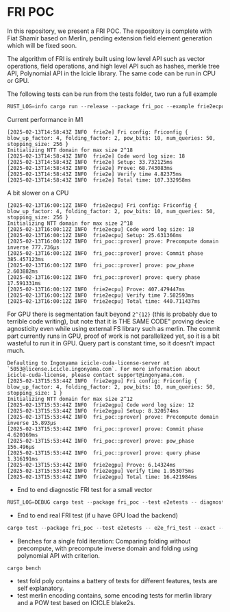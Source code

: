 # FRI POC

In this repository, we present a FRI POC. The repository is complete with Fiat Shamir based on Merlin, pending extension field element generation which will be fixed soon.

The algorithm of FRI is entirely built using low level API such as vector operations, field operations, and high level API such as hashes, merkle tree API, Polynomial API in the Icicle library. The same code can be run in CPU or GPU. 

The following tests can be run from the tests folder, two run a full example 
```rust
RUST_LOG=info cargo run --release --package fri_poc --example frie2ecpu
```
Current performance in M1
```
[2025-02-13T14:58:43Z INFO  frie2e] Fri config: Friconfig { blow_up_factor: 4, folding_factor: 2, pow_bits: 10, num_queries: 50, stopping_size: 256 }
Initializing NTT domain for max size 2^18
[2025-02-13T14:58:43Z INFO  frie2e] Code word log size: 18
[2025-02-13T14:58:43Z INFO  frie2e] Setup: 33.732125ms
[2025-02-13T14:58:43Z INFO  frie2e] Prove: 68.743083ms
[2025-02-13T14:58:43Z INFO  frie2e] Verify time 4.82375ms
[2025-02-13T14:58:43Z INFO  frie2e] Total time: 107.332958ms
```
A bit slower on a CPU

```
[2025-02-13T16:00:12Z INFO  frie2ecpu] Fri config: Friconfig { blow_up_factor: 4, folding_factor: 2, pow_bits: 10, num_queries: 50, stopping_size: 256 }
Initializing NTT domain for max size 2^18
[2025-02-13T16:00:12Z INFO  frie2ecpu] Code word log size: 18
[2025-02-13T16:00:12Z INFO  frie2ecpu] Setup: 25.631366ms
[2025-02-13T16:00:12Z INFO  fri_poc::prover] prove: Precompute domain inverse 777.736µs
[2025-02-13T16:00:12Z INFO  fri_poc::prover] prove: Commit phase 385.457123ms
[2025-02-13T16:00:12Z INFO  fri_poc::prover] prove: pow_phase 2.603882ms
[2025-02-13T16:00:12Z INFO  fri_poc::prover] prove: query phase 17.591331ms
[2025-02-13T16:00:12Z INFO  frie2ecpu] Prove: 407.479447ms
[2025-02-13T16:00:12Z INFO  frie2ecpu] Verify time 7.582593ms
[2025-02-13T16:00:12Z INFO  frie2ecpu] Total time: 440.711437ms
```
For GPU there is segmentation fault beyond `2^{12}` (this is probably due to terrible code writing), but note that it is THE SAME CODE" proving device agnosticity even while using external FS library such as merlin. The commit part currently runs in GPU, proof of work is not parallelized yet, so it is a bit wasteful to run it in GPU. Query part is constant time, so it doesn't impact much.
```
Defaulting to Ingonyama icicle-cuda-license-server at `5053@license.icicle.ingonyama.com`. For more information about icicle-cuda-license, please contact support@ingonyama.com.
[2025-02-13T15:53:44Z INFO  frie2egpu] Fri config: Friconfig { blow_up_factor: 4, folding_factor: 2, pow_bits: 10, num_queries: 50, stopping_size: 1 }
Initializing NTT domain for max size 2^12
[2025-02-13T15:53:44Z INFO  frie2egpu] Code word log size: 12
[2025-02-13T15:53:44Z INFO  frie2egpu] Setup: 8.320574ms
[2025-02-13T15:53:44Z INFO  fri_poc::prover] prove: Precompute domain inverse 15.893µs
[2025-02-13T15:53:44Z INFO  fri_poc::prover] prove: Commit phase 4.620169ms
[2025-02-13T15:53:44Z INFO  fri_poc::prover] prove: pow_phase 156.496µs
[2025-02-13T15:53:44Z INFO  fri_poc::prover] prove: query phase 1.316191ms
[2025-02-13T15:53:44Z INFO  frie2egpu] Prove: 6.14324ms
[2025-02-13T15:53:44Z INFO  frie2egpu] Verify time 1.953075ms
[2025-02-13T15:53:44Z INFO  frie2egpu] Total time: 16.421984ms
```

* End to end diagnostic FRI test for a small vector
```rust
RUST_LOG=DEBUG cargo test --package fri_poc --test e2etests -- diagnostic_prover_test --exact --show-output
```
* End to end real FRI test (if u have GPU load the backend)
```rust
cargo test --package fri_poc --test e2etests -- e2e_fri_test --exact --show-output
```
* Benches for a single fold iteration: Comparing folding without precompute, with precompute inverse domain and folding using polynomial API with criterion. 
```rust
cargo bench
```
* test fold poly contains a battery of tests for different features, tests are self explanatory. 
* test merlin encoding contains, some encoding tests for merlin library and a POW test based on ICICLE blake2s.